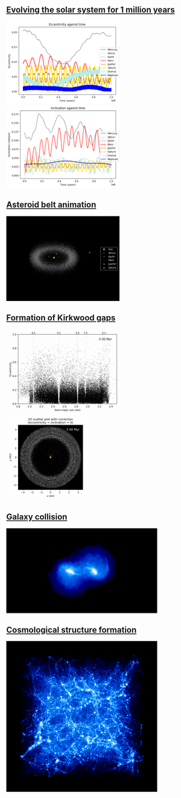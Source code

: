 ## [Evolving the solar system for 1 million years](solar_system_one_mil_yrs.ipynb)

<img src="./media/eccentricity.png" alt="Image" width="300">
<img src="./media/inclination.png" alt="Image" width="300">

## [Asteroid belt animation](asteroid_belt_animation/asteroid_belt.md)

<img src="./media/asteroid_belt.png" alt="Image" width="300">

## [Formation of Kirkwood gaps](kirkwood_gaps/kirkwood_gaps.md)

<img src="./media/Kirkwood_gap_semi_major_axes.png" alt="Image" width="300">
<img src="./media/Kirkwood_gap_visualization.png" alt="Image" width="225">

## [Galaxy collision](galaxy_collision/galaxy_collision.md)

<img src="./media/galaxy_collision.png" alt="Image" width="400">

## [Cosmological structure formation](cosmic_structure/cosmic_structure.md)

<img src="./media/cosmic_structure_a_1.0.png" alt="Image" width="400">
